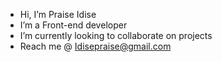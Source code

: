 -  Hi, I’m Praise Idise
- I’m a Front-end developer 
-  I’m currently looking to collaborate on projects 
- Reach me @ Idisepraise@gmail.com

